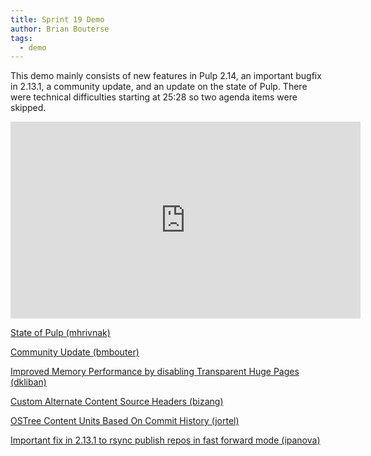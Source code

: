 ```yaml
---
title: Sprint 19 Demo
author: Brian Bouterse
tags:
  - demo
---
```


This demo mainly consists of new features in Pulp 2.14, an important bugfix in 2.13.1, a community
update, and an update on the state of Pulp. There were technical difficulties starting at 25:28 so
two agenda items were skipped.

<iframe width="560" height="315" src="https://www.youtube.com/embed/7-CjhhxhM2k" frameborder="0" allowfullscreen></iframe>

[State of Pulp (mhrivnak)](http://www.youtube.com/watch?v=7-CjhhxhM2k&t=1m11s)

[Community Update (bmbouter)](http://www.youtube.com/watch?v=7-CjhhxhM2k&t=4m48s)

[Improved Memory Performance by disabling Transparent Huge Pages (dkliban)](http://www.youtube.com/watch?v=7-CjhhxhM2k&t=7m40s)

[Custom Alternate Content Source Headers (bizang)](http://www.youtube.com/watch?v=7-CjhhxhM2k&t=12m53s)

[OSTree Content Units Based On Commit History (jortel)](http://www.youtube.com/watch?v=7-CjhhxhM2k&t=14m30s)

[Important fix in 2.13.1 to rsync publish repos in fast forward mode (ipanova)](http://www.youtube.com/watch?v=7-CjhhxhM2k&t=21m48s)
